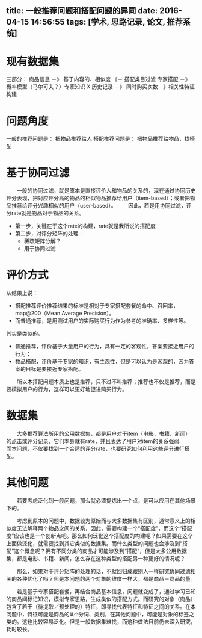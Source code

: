 title: 一般推荐问题和搭配问题的异同
date: 2016-04-15 14:56:55
tags: [学术, 思路记录, 论文, 推荐系统]
---
# 现有数据集
三部分：
	商品信息	－》	基于内容的、相似度   《－ 搭配类目过滤
	专家搭配	－》	概率模型（马尔可夫？）专家知识	X
	历史记录	－》	同时购买次数－》相关性特征构建

# 问题角度
一般的推荐问题是：   把物品推荐给人
搭配推荐问题是：    把物品推荐给物品，找搭配

# 基于协同过滤
&emsp;&emsp;一般的协同过滤，就是原本是直接评价人和物品的关系的，现在通过协同历史评分表现，把对应评分高的物品的相似物品推荐给用户（item-based）；或者把物品推荐给评分兴趣相似的用户（user-based）。
&emsp;&emsp;因此，若是用协同过滤，评分rate就是物品对于物品的关系。
*   第一步，关键在于这个rate的构建，rate就是我所说的搭配度
*   第二步，对评分矩阵的处理：
    -   稀疏矩阵分解？
    -   用于协同过滤

<!--more-->
# 评价方式			
从结果上说：
*   搭配推荐评价推荐结果的标准是相对于专家搭配套餐的命中、召回率，map@200（Mean Average Precision）。
*   而普通推荐，是用测试用户的实际购买行为作为参考的准确率、多样性等。

其实是类似的。
*   普通推荐，评价基于大量用户的行为，具有一定的客观性，答案要接近用户的行为；
*   物品搭配，评价基于专家的知识，有主观性，但是可以认为是客观的，因为答案的目标是要接近专家搭配。

&emsp;&emsp;所以本搭配问题本质上也是推荐，只不过不叫推荐；推荐也不仅是推荐，而是要模拟用户的行为，这样可以更好地促进购买行为。

# 数据集
&emsp;&emsp;大多推荐算法所用的[公用数据集](http://www.cnblogs.com/wentingtu/p/3579803.html)，都是用户对于item（电影、书籍、新闻）的点击或评分记录，它们本身就有rate，并且表达了用户对item的关系强弱.
&emsp;&emsp;而本问题，不仅要找到一个合适的评分rate，也要研究如何利用这些评分进行搭配。

# 其他问题
&emsp;&emsp;若要考虑泛化到一般问题，那么就必须提炼出一个点，是可以应用在其他场景下的。

&emsp;&emsp;考虑到原本的问题中，数据较为原始而与大多数据集有区别，通常意义上的相似度无法解释两个物品之间的关系，因此，需要构建一个“搭配度”，而这个“搭配度”应该也是一个创新点吧。那么如何泛化这个搭配度的构建呢？如果需要在这个上面做泛化，就需要找到其它类似的数据集。而什么类型的问题也会涉及到“搭配”这个概念呢？拥有不同分类的商品才可能涉及到“搭配”，但是大多公用数据集，都是电影、书籍、新闻，怎么存在这种类型的搭配另一种更好的情况呢？

&emsp;&emsp;那么，如果对于评分矩阵的处理的话，不就回归成跟别人一样研究协同过滤相关的各种优化了吗？但是本问题的两个对象的维度一样大，都是商品－商品的量。

&emsp;&emsp;若是基于专家搭配套餐，再结合商品基本信息，问题就变成了，通过学习已知的商品间标记知识，模拟专家思路，生成类似的搭配方式。而研究的对象（商品）包含了若干（待提取／预处理的）特征，即寻找代表特征和特征之间的关系。在本问题中，特征可能是商品的`某个`分词、类别，在其他问题中，可能是对象的标签之类的。这也比较容易泛化。但是一般数据集难找，而这种做法目前仍未深入研究，耗时较长。
